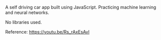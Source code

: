 A self driving car app built using JavaScript. Practicing machine learning and neural networks. 

No libraries used.

Reference: https://youtu.be/Rs_rAxEsAvI